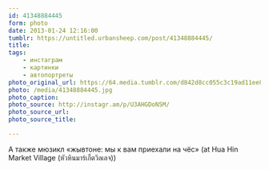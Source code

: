 ```yaml
---
id: 41348884445
form: photo
date: 2013-01-24 12:16:00
tumblr: https://untitled.urbansheep.com/post/41348884445/
title:
tags:
    - инстаграм
    - картинки
    - автопортреты
photo_original_url: https://64.media.tumblr.com/d842d8cc055c3c19ad11ee8067604017/tumblr_mh4f07GRfC1qz4wzio1_640.jpg
photo: /media/41348884445.jpg
photo_caption: 
photo_source: http://instagr.am/p/U3AHGDoN5M/
photo_source_url:
photo_source_title:

---
```


<p>А также мюзикл «жывтоне: мы к вам приехали на чёс» (at Hua Hin Market Village (หัวหินมาร์เก็ตวิลเลจ))</p>
